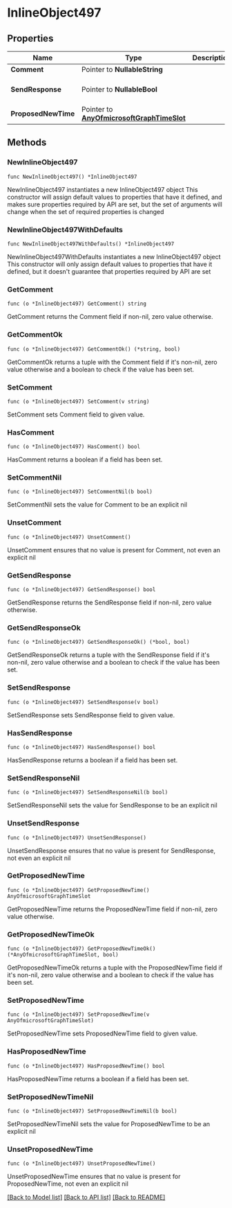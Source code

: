 # InlineObject497

## Properties

Name | Type | Description | Notes
------------ | ------------- | ------------- | -------------
**Comment** | Pointer to **NullableString** |  | [optional] 
**SendResponse** | Pointer to **NullableBool** |  | [optional] [default to false]
**ProposedNewTime** | Pointer to [**AnyOfmicrosoftGraphTimeSlot**](anyOf&lt;microsoft.graph.timeSlot&gt;.md) |  | [optional] 

## Methods

### NewInlineObject497

`func NewInlineObject497() *InlineObject497`

NewInlineObject497 instantiates a new InlineObject497 object
This constructor will assign default values to properties that have it defined,
and makes sure properties required by API are set, but the set of arguments
will change when the set of required properties is changed

### NewInlineObject497WithDefaults

`func NewInlineObject497WithDefaults() *InlineObject497`

NewInlineObject497WithDefaults instantiates a new InlineObject497 object
This constructor will only assign default values to properties that have it defined,
but it doesn't guarantee that properties required by API are set

### GetComment

`func (o *InlineObject497) GetComment() string`

GetComment returns the Comment field if non-nil, zero value otherwise.

### GetCommentOk

`func (o *InlineObject497) GetCommentOk() (*string, bool)`

GetCommentOk returns a tuple with the Comment field if it's non-nil, zero value otherwise
and a boolean to check if the value has been set.

### SetComment

`func (o *InlineObject497) SetComment(v string)`

SetComment sets Comment field to given value.

### HasComment

`func (o *InlineObject497) HasComment() bool`

HasComment returns a boolean if a field has been set.

### SetCommentNil

`func (o *InlineObject497) SetCommentNil(b bool)`

 SetCommentNil sets the value for Comment to be an explicit nil

### UnsetComment
`func (o *InlineObject497) UnsetComment()`

UnsetComment ensures that no value is present for Comment, not even an explicit nil
### GetSendResponse

`func (o *InlineObject497) GetSendResponse() bool`

GetSendResponse returns the SendResponse field if non-nil, zero value otherwise.

### GetSendResponseOk

`func (o *InlineObject497) GetSendResponseOk() (*bool, bool)`

GetSendResponseOk returns a tuple with the SendResponse field if it's non-nil, zero value otherwise
and a boolean to check if the value has been set.

### SetSendResponse

`func (o *InlineObject497) SetSendResponse(v bool)`

SetSendResponse sets SendResponse field to given value.

### HasSendResponse

`func (o *InlineObject497) HasSendResponse() bool`

HasSendResponse returns a boolean if a field has been set.

### SetSendResponseNil

`func (o *InlineObject497) SetSendResponseNil(b bool)`

 SetSendResponseNil sets the value for SendResponse to be an explicit nil

### UnsetSendResponse
`func (o *InlineObject497) UnsetSendResponse()`

UnsetSendResponse ensures that no value is present for SendResponse, not even an explicit nil
### GetProposedNewTime

`func (o *InlineObject497) GetProposedNewTime() AnyOfmicrosoftGraphTimeSlot`

GetProposedNewTime returns the ProposedNewTime field if non-nil, zero value otherwise.

### GetProposedNewTimeOk

`func (o *InlineObject497) GetProposedNewTimeOk() (*AnyOfmicrosoftGraphTimeSlot, bool)`

GetProposedNewTimeOk returns a tuple with the ProposedNewTime field if it's non-nil, zero value otherwise
and a boolean to check if the value has been set.

### SetProposedNewTime

`func (o *InlineObject497) SetProposedNewTime(v AnyOfmicrosoftGraphTimeSlot)`

SetProposedNewTime sets ProposedNewTime field to given value.

### HasProposedNewTime

`func (o *InlineObject497) HasProposedNewTime() bool`

HasProposedNewTime returns a boolean if a field has been set.

### SetProposedNewTimeNil

`func (o *InlineObject497) SetProposedNewTimeNil(b bool)`

 SetProposedNewTimeNil sets the value for ProposedNewTime to be an explicit nil

### UnsetProposedNewTime
`func (o *InlineObject497) UnsetProposedNewTime()`

UnsetProposedNewTime ensures that no value is present for ProposedNewTime, not even an explicit nil

[[Back to Model list]](../README.md#documentation-for-models) [[Back to API list]](../README.md#documentation-for-api-endpoints) [[Back to README]](../README.md)


